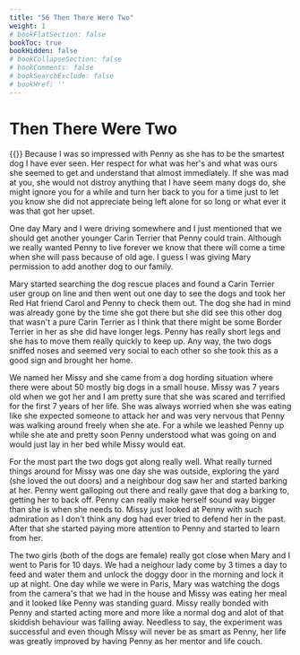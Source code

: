 ```yaml
---
title: "56 Then There Were Two"
weight: 1
# bookFlatSection: false
bookToc: true
bookHidden: false
# bookCollapseSection: false
# bookComments: false
# bookSearchExclude: false
# bookHref: ''
---
```

# Then There Were Two
{{<picture src="/images/dogs.jpg"  width="300 px">}}
Because I was so impressed with Penny as she has to be the smartest dog I have ever seen. Her respect for what was her's and what was ours she seemed to get and understand that almost immediately. If she was mad at you, she would not distroy anything that I have seem many dogs do, she might ignore you for a while and turn her back to you for a time just to let you know she did not appreciate being left alone for so long or what ever it was that got her upset.

One day Mary and I were driving somewhere and I just mentioned that we should get another younger Carin Terrier that Penny could train. Although we really wanted Penny to live forever we know that there will come a time when she will pass because of old age. I guess I was giving Mary permission to add another dog to our family.

Mary started searching the dog rescue places and found a Carin Terrier user group on line and then went out one day to see the dogs and took her Red Hat friend Carol and Penny to check them out. The dog she had in mind was already gone by the time she got there but she did see this other dog that wasn't a pure Carin Terrier as I think that there might be some Border Terrier in her as she did have longer legs. Penny has really short legs and she has to move them really quickly to keep up.  Any way, the two dogs sniffed noses and seemed very social to each other so she took this as a good sign and brought her home.

We named her Missy and she came from a dog hording situation where there were about 50 mostly big dogs in a small house. Missy was 7 years old when we got her and I am pretty sure that she was scared and terrified for the first 7 years of her life. She was always worried when she was eating like she expected someone to attack her and was very nervous that Penny was walking around freely when she ate. For a while we leashed Penny up while she ate and pretty soon Penny understood what was going on and would just lay in her bed while Missy would eat.

For the most part the two dogs got along really well. What really turned things around for Missy was one day she was outside, exploring the yard (she loved the out doors) and a neighbour dog saw her and started barking at her. Penny went galloping out there and really gave that dog a barking to, getting her to back off.  Penny can really make herself sound way bigger than she is when she needs to. Missy just looked at Penny with such admiration as I don't think any dog had ever tried to defend her in the past. After that she started paying more attention to Penny and started to learn from her.

The two girls (both of the dogs are female) really got close when Mary and I went to Paris for 10 days. We had a neighour lady come by 3 times a day to feed and water them and unlock the doggy door in the morning and lock it up at night. One day while we were in Paris, Mary was watching the dogs from the camera's that we had in the house and Missy was eating her meal and it looked like Penny was standing guard. Missy really bonded with Penny and started acting more and more like a normal dog and alot of that skiddish behaviour was falling away. Needless to say, the experiment was successful and even though Missy will never be as smart as Penny, her life was greatly improved by having Penny as her mentor and life couch.